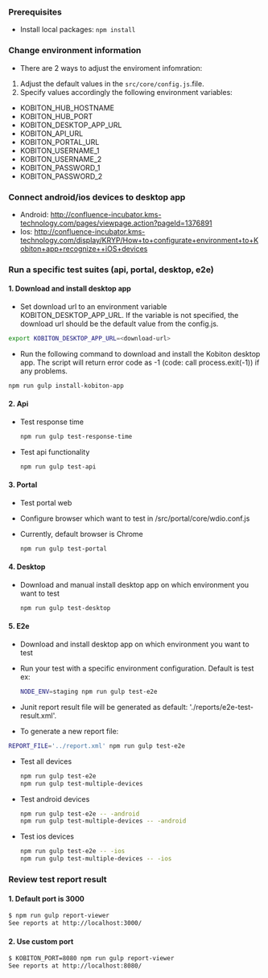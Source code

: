 
### Prerequisites
 * Install local packages:  `npm install`

### Change environment information
 * There are 2 ways to adjust the enviroment infomration:
  1. Adjust the default values in the `src/core/config.js`.file.
  2. Specify values accordingly the following environment variables:
  * KOBITON_HUB_HOSTNAME
  * KOBITON_HUB_PORT
  * KOBITON_DESKTOP_APP_URL
  * KOBITON_API_URL
  * KOBITON_PORTAL_URL
  * KOBITON_USERNAME_1
  * KOBITON_USERNAME_2
  * KOBITON_PASSWORD_1
  * KOBITON_PASSWORD_2

### Connect android/ios devices to desktop app
 * Android: http://confluence-incubator.kms-technology.com/pages/viewpage.action?pageId=1376891
 * Ios: http://confluence-incubator.kms-technology.com/display/KRYP/How+to+configurate+environment+to+Kobiton+app+recognize++iOS+devices

### Run a specific test suites (api, portal, desktop, e2e)
#### 1. Download and install desktop app
 * Set download url to an environment variable KOBITON_DESKTOP_APP_URL. If the variable is not specified, the download url should be the default value from the config.js.

 ```bash
 export KOBITON_DESKTOP_APP_URL=<download-url>
 ```
 * Run the following command to download and install the Kobiton desktop app. The script will  return error code as -1 (code: call process.exit(-1)) if any problems.

 ```bash
 npm run gulp install-kobiton-app
 ```

#### 2. Api
 * Test response time

   ```bash
   npm run gulp test-response-time
   ```
 * Test api functionality

   ```bash
   npm run gulp test-api
   ```

#### 3. Portal
 * Test portal web
 * Configure browser which want to test in /src/portal/core/wdio.conf.js
 * Currently, default browser is Chrome

   ```bash
   npm run gulp test-portal
   ```

#### 4. Desktop
 * Download and manual install desktop app on which environment you want to test

   ```bash
   npm run gulp test-desktop
   ```

#### 5. E2e
 * Download and install desktop app on which environment you want to test
 * Run your test with a specific environment configuration. Default is test ex:

   ```bash
   NODE_ENV=staging npm run gulp test-e2e
   ```
 * Junit report result file will be generated as default: './reports/e2e-test-result.xml'.
 * To generate a new report file:

  ```bash
  REPORT_FILE='../report.xml' npm run gulp test-e2e
  ```

 * Test all devices

   ```bash
   npm run gulp test-e2e
   npm run gulp test-multiple-devices
   ```

* Test android devices

  ```bash
  npm run gulp test-e2e -- -android
  npm run gulp test-multiple-devices -- -android
  ```

* Test ios devices

  ```bash
  npm run gulp test-e2e -- -ios
  npm run gulp test-multiple-devices -- -ios
  ```

### Review test report result
#### 1. Default port is 3000

  ```bash
  $ npm run gulp report-viewer
  See reports at http://localhost:3000/
  ```

#### 2. Use custom port

  ```bash
  $ KOBITON_PORT=8080 npm run gulp report-viewer
  See reports at http://localhost:8080/
  ```
